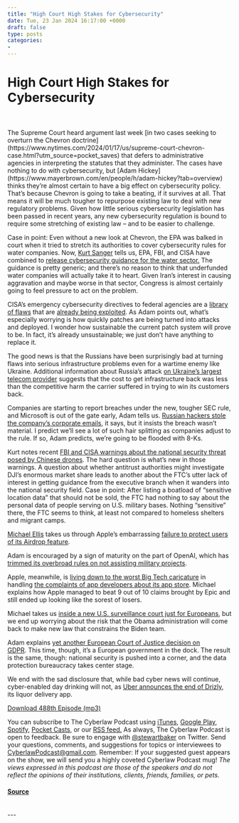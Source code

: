 ```yaml
---
title: "High Court High Stakes for Cybersecurity"
date: Tue, 23 Jan 2024 16:17:00 +0000
draft: false
type: posts
categories: 
- 
---
```

# High Court High Stakes for Cybersecurity

<br/>

<br/>
The Supreme Court heard argument last week [in two cases seeking to overturn the Chevron doctrine](https://www.nytimes.com/2024/01/17/us/supreme-court-chevron-case.html?utm_source=pocket_saves) that defers to administrative agencies in interpreting the statutes that they administer. The cases have nothing to do with cybersecurity, but [Adam Hickey](https://www.mayerbrown.com/en/people/h/adam-hickey?tab=overview) thinks they’re almost certain to have a big effect on cybersecurity policy. That’s because Chevron is going to take a beating, if it survives at all. That means it will be much tougher to repurpose existing law to deal with new regulatory problems. Given how little serious cybersecurity legislation has been passed in recent years, any new cybersecurity regulation is bound to require some stretching of existing law – and to be easier to challenge.

Case in point: Even without a new look at Chevron, the EPA was balked in court when it tried to stretch its authorities to cover cybersecurity rules for water companies. Now, [Kurt Sanger](https://www.demarcolaw.com/team/kurt-sanger/) tells us, EPA, FBI, and CISA have combined to [release cybersecurity guidance for the water sector.](https://therecord.media/federal-agencies-release-cyber-guidance-water) The guidance is pretty generic; and there’s no reason to think that underfunded water companies will actually take it to heart. Given Iran’s interest in causing aggravation and maybe worse in that sector, Congress is almost certainly going to feel pressure to act on the problem. 

CISA’s emergency cybersecurity directives to federal agencies are a [library of flaws](https://www.bleepingcomputer.com/news/security/cisa-emergency-directive-mitigate-ivanti-zero-days-immediately/?utm_source=pocket_saves) that are [already being exploited](https://www.bleepingcomputer.com/news/security/cisa-pushes-federal-agencies-to-patch-citrix-rce-within-a-week/). As Adam points out, what’s especially worrying is how quickly patches are being turned into attacks and deployed. I wonder how sustainable the current patch system will prove to be. In fact, it’s already unsustainable; we just don’t have anything to replace it.

The good news is that the Russians have been surprisingly bad at turning flaws into serious infrastructure problems even for a wartime enemy like Ukraine. Additional information about Russia’s attack [on Ukraine’s largest telecom provider](https://therecord.media/kyivstar-cyberattack-costs-100-million-waived-fees) suggests that the cost to get infrastructure back was less than the competitive harm the carrier suffered in trying to win its customers back. 

Companies are starting to report breaches under the new, tougher SEC rule, and Microsoft is out of the gate early, Adam tells us. [Russian hackers stole the company’s corporate emails](https://www.bleepingcomputer.com/news/security/russian-hackers-stole-microsoft-corporate-emails-in-month-long-breach/?utm_source=pocket_saves), it says, but it insists the breach wasn’t material. I predict we’ll see a lot of such hair splitting as companies adjust to the rule. If so, Adam predicts, we’re going to be flooded with 8-Ks. 

Kurt notes recent [FBI and CISA warnings about the national security threat posed by Chinese drones](https://therecord.media/fbi-cisa-warn-of-drone-threat-china). The hard question is what’s new in those warnings. A question about whether antitrust authorities might investigate DJI’s enormous market share leads to another about the FTC’s utter lack of interest in getting guidance from the executive branch when it wanders into the national security field. Case in point: After listing a boatload of “sensitive location data” that should not be sold, the FTC had nothing to say about the personal data of people serving on U.S. military bases. Nothing “sensitive” there, the FTC seems to think, at least not compared to homeless shelters and migrant camps.

[Michael Ellis](https://www.heritage.org/staff/michael-j-ellis) takes us through Apple’s embarrassing [failure to protect users of its Airdrop feature](https://restofworld.org/2024/exporter-apple-airdrop-security-china/?utm_source=pocket_saves).

Adam is encouraged by a sign of maturity on the part of OpenAI, which has [trimmed its overbroad rules on not assisting military projects](https://theintercept.com/2024/01/12/open-ai-military-ban-chatgpt/).

Apple, meanwhile, is [living down to the worst Big Tech caricature](https://www.techmeme.com/240118/p15#a240118p15) in handling [the complaints of app developers about its app store](https://mobiledevmemo.com/apple-to-developers-heads-i-win-tails-you-lose-part-2/?utm_source=pocket_saves). Michael explains how Apple managed to beat 9 out of 10 claims brought by Epic and still ended up looking like the sorest of losers.

Michael takes us [inside a new U.S. surveillance court just for Europeans](https://www.politico.com/news/2024/01/17/inside-bidens-secret-surveillance-court-00136175), but we end up worrying about the risk that the Obama administration will come back to make new law that constrains the Biden team. 

Adam explains [yet another European Court of Justice decision on GDPR](https://www.law360.com/articles/1785966/government-inquiries-must-be-gdpr-compliant-ecj-says). This time, though, it’s a European government in the dock. The result is the same, though: national security is pushed into a corner, and the data protection bureaucracy takes center stage. 

We end with the sad disclosure that, while bad cyber news will continue, cyber-enabled day drinking will not, as [Uber announces the end of Drizly](https://www.axios.com/2024/01/15/uber-drizly-acquisition-shutters), its liquor delivery app.

[Download 488th Episode (mp3)](https://www.steptoe.com/podcasts/TheCyberlawPodcast-488.mp3)

You can subscribe to The Cyberlaw Podcast using [iTunes](https://itunes.apple.com/us/podcast/steptoe-cyberlaw-podcast/id830593115?mt=2), [Google Play](https://play.google.com/music/listen#/ps/Ikx2d2ncjvw6zuoq3zh4qp2i7qu), [Spotify](https://open.spotify.com/show/3Co2wdTUaZr4Xqnlxs4soG), [Pocket Casts](http://pcasts.in/steptoe), or our [RSS feed.](http://www.steptoe.com/feed-Cyberlaw.rss) As always, The Cyberlaw Podcast is open to feedback. Be sure to engage with [@stewartbaker](https://twitter.com/stewartbaker) on Twitter. Send your questions, comments, and suggestions for topics or interviewees to [CyberlawPodcast@gmail.com](mailto:CyberlawPodcast@gmail.com). Remember: If your suggested guest appears on the show, we will send you a highly coveted Cyberlaw Podcast mug! _The views expressed in this podcast are those of the speakers and do not reflect the opinions of their institutions, clients, friends, families, or pets._

#### [Source](https://sites.libsyn.com/52286/high-court-high-stakes-for-cybersecurity)

<br/>
---
